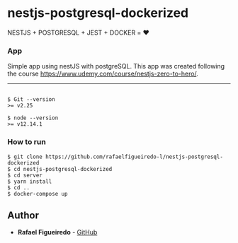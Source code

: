 # nestjs-postgresql-dockerized

NESTJS + POSTGRESQL + JEST + DOCKER = ❤️

### App

Simple app using nestJS with postgreSQL. This app was created following the course https://www.udemy.com/course/nestjs-zero-to-hero/.

---

```

$ Git --version
>= v2.25

$ node --version
>= v12.14.1

```

### How to run

```
$ git clone https://github.com/rafaelfigueiredo-l/nestjs-postgresql-dockerized
$ cd nestjs-postgresql-dockerized
$ cd server
$ yarn install
$ cd ..
$ docker-compose up
```

## Author

- **Rafael Figueiredo** - [GitHub](https://github.com/rafaelfigueiredo-l/)
